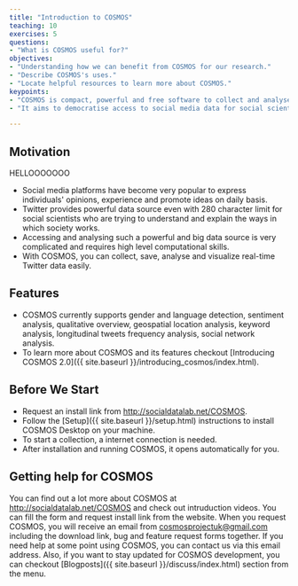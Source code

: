 ```yaml
---
title: "Introduction to COSMOS"
teaching: 10
exercises: 5
questions:
- "What is COSMOS useful for?"
objectives:
- "Understanding how we can benefit from COSMOS for our research."
- "Describe COSMOS's uses."
- "Locate helpful resources to learn more about COSMOS."
keypoints:
- "COSMOS is compact, powerful and free software to collect and analyse social media data."
- "It aims to democratise access to social media data for social scientists."

---
```


## Motivation
HELLOOOOOOO
- Social media platforms have become very popular to express individuals' opinions, experience and promote ideas on daily basis. 
- Twitter provides powerful data source even with 280 character limit for social scientists who are trying to understand and explain the ways in which society works. 
- Accessing and analysing such a powerful and big data source is very complicated and requires high level computational skills.
- With COSMOS, you can collect, save, analyse and visualize real-time Twitter data easily.


## Features
- COSMOS currently supports gender and language detection, sentiment analysis, qualitative overview, geospatial location analysis, keyword analysis, longitudinal tweets frequency analysis, social network analysis.
- To learn more about COSMOS and its features checkout [Introducing COSMOS 2.0]({{ site.baseurl }}/introducing_cosmos/index.html).


## Before We Start
- Request an install link from <http://socialdatalab.net/COSMOS>.
- Follow the [Setup]({{ site.baseurl }}/setup.html) instructions to install COSMOS Desktop on your machine.
- To start a collection, a internet connection is needed.
- After installation and running COSMOS, it opens automatically for you.


## Getting help for COSMOS

You can find out a lot more about COSMOS at <http://socialdatalab.net/COSMOS> and check out intruduction videos. You can fill the form and request install link from the website. When you request COSMOS, you will receive an email from cosmosprojectuk@gmail.com including the download link, bug and feature request forms together. If you need help at some point using COSMOS, you can contact us via this email address. Also, if you want to stay updated for COSMOS development, you can checkout [Blogposts]({{ site.baseurl }}/discuss/index.html) section from the menu.




